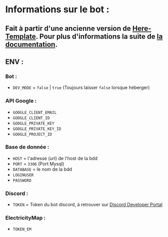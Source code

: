 # Informations sur le bot :
Fait à partir d'une ancienne version de [Here-Template](https://github.com/here-template/Bot-Discord).
Pour plus d'informations la suite de [la documentation](./doc).
---
## ENV :
### Bot :
- `DEV_MODE` = `false` | `true` (Toujours laisser `false` lorsque héberger)
### API Google :
- `GOOGLE_CLIENT_EMAIL`
- `GOOGLE_CLIENT_ID`
- `GOOGLE_PRIVATE_KEY`
- `GOOGLE_PRIVATE_KEY_ID`
- `GOOGLE_PROJECT_ID`
### Base de donnée :
- `HOST` = l'adresse (url) de l'host de la bdd
- `PORT` = `3306` (Port Mysql)
- `DATABASE` = le nom de la bdd
- `LOGINUSER`
- `PASSWORD`
### Discord :
- `TOKEN` = Token du bot discord, à retrouver sur [Discord Developer Portal]()
### ElectricityMap :
- `TOKEN_EM`
